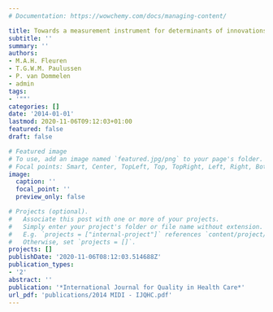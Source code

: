 ```yaml
---
# Documentation: https://wowchemy.com/docs/managing-content/

title: Towards a measurement instrument for determinants of innovations
subtitle: ''
summary: ''
authors:
- M.A.H. Fleuren
- T.G.W.M. Paulussen
- P. van Dommelen
- admin
tags:
- '""'
categories: []
date: '2014-01-01'
lastmod: 2020-11-06T09:12:03+01:00
featured: false
draft: false

# Featured image
# To use, add an image named `featured.jpg/png` to your page's folder.
# Focal points: Smart, Center, TopLeft, Top, TopRight, Left, Right, BottomLeft, Bottom, BottomRight.
image:
  caption: ''
  focal_point: ''
  preview_only: false

# Projects (optional).
#   Associate this post with one or more of your projects.
#   Simply enter your project's folder or file name without extension.
#   E.g. `projects = ["internal-project"]` references `content/project/deep-learning/index.md`.
#   Otherwise, set `projects = []`.
projects: []
publishDate: '2020-11-06T08:12:03.514688Z'
publication_types:
- '2'
abstract: ''
publication: '*International Journal for Quality in Health Care*'
url_pdf: 'publications/2014 MIDI - IJQHC.pdf'
---
```

